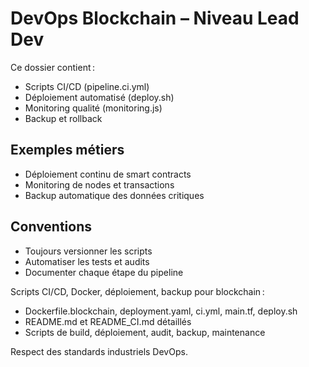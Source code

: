 # DevOps Blockchain – Niveau Lead Dev

Ce dossier contient :
- Scripts CI/CD (pipeline.ci.yml)
- Déploiement automatisé (deploy.sh)
- Monitoring qualité (monitoring.js)
- Backup et rollback

## Exemples métiers
- Déploiement continu de smart contracts
- Monitoring de nodes et transactions
- Backup automatique des données critiques

## Conventions
- Toujours versionner les scripts
- Automatiser les tests et audits
- Documenter chaque étape du pipeline

Scripts CI/CD, Docker, déploiement, backup pour blockchain :
- Dockerfile.blockchain, deployment.yaml, ci.yml, main.tf, deploy.sh
- README.md et README_CI.md détaillés
- Scripts de build, déploiement, audit, backup, maintenance

Respect des standards industriels DevOps.
